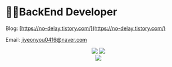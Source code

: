 # 👩‍💻BackEnd Developer

Blog: [https://no-delay.tistory.com/](https://no-delay.tistory.com/)

Email: jiyeonyou0416@naver.com

<div align="center">
  <a href="http://solved.ac/jiyeon416"><img src="http://mazassumnida.wtf/api/v2/generate_badge?boj=jiyeon416"/></a> <a href="http://solved.ac/jiyeon416"><img src="http://mazandi.herokuapp.com/api?handle=jiyeon416&theme=dark"/></a>
</div>

<div align="center">
  <img src="https://oreuda.kr/api/v1/plant/card?nickname=youjiyeon"/>
 </div>
